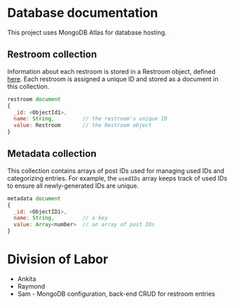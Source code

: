 # Database documentation
This project uses MongoDB Atlas for database hosting.

## Restroom collection
Information about each restroom is stored in a Restroom object, defined [here](/classes/restroom.ts). Each restroom is assigned a unique ID and stored as a document in this collection.

```javascript
restroom document
{
  _id: <ObjectId1>,
  name: String,         // the restroom's unique ID
  value: Restroom       // the Restroom object
}
```

## Metadata collection
This collection contains arrays of post IDs used for managing used IDs and categorizing entries. For example, the `usedIDs` array keeps track of used IDs to ensure all newly-generated IDs are unique.

```javascript
metadata document
{
  _id: <ObjectID1>,
  name: String,         // a key
  value: Array<number>  // an array of post IDs
}
```

# Division of Labor
- Ankita
- Raymond
- Sam - MongoDB configuration, back-end CRUD for restroom entries
